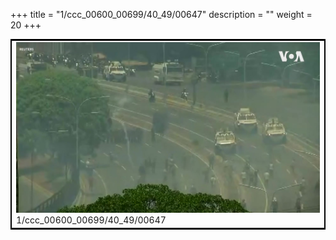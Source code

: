 +++
title = "1/ccc_00600_00699/40_49/00647"
description = ""
weight = 20
+++

<table style="border:2px solid black;max-width:800px;max-height:800px;" 
><tr><td>
<img class="center-fit-jpg"
src="/jpg_/aaa_20190430_NxaOmWaI8sI_00646.jpg">
1/ccc_00600_00699/40_49/00647
</img></td></tr></table>
